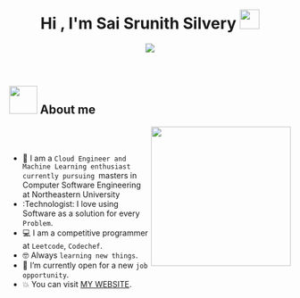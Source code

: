 <h1 align="center">Hi , I'm Sai Srunith Silvery <img src="https://media.giphy.com/media/hvRJCLFzcasrR4ia7z/giphy.gif" width="35"></h1>
<p align="center">
  <a href="https://github.com/DenverCoder1/readme-typing-svg"><img src="https://readme-typing-svg.herokuapp.com?font=Time+New+Roman&color=%23C8BE25&size=25&center=true&vCenter=true&width=600&height=100&lines=Software+Engineer+@saisrunith.software;Computer+Software+engineer;Competitive+Programmer;Cloud+Computing+professional;Software+Engineering+enthusiast;Always+learning+new+things"></a>
</p>


<br>



	
## <picture><img src = "https://github.com/7oSkaaa/7oSkaaa/blob/main/Images/about_me.gif?raw=true" width = 50px></picture> About me

<picture> <img align="right" src="https://github.com/7oSkaaa/7oSkaaa/blob/main/Images/Right_Side.gif?raw=true" width = 250px></picture>

<br><br>

- :school: I am a `Cloud Engineer and Machine Learning enthusiast currently pursuing `masters in Computer Software Engineering at Northeastern University
- :Technologist: I love using Software as a solution for every `Problem`.
- :computer: I am a competitive programmer at `Leetcode`, `Codechef`.
- :nerd_face: Always `learning new things`.
- :thinking: I’m currently open for a new `job opportunity`.
- :boom: You can visit [MY WEBSITE](https://saisrunith.software/#/).
<br>


